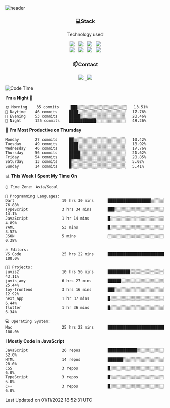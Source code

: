 ![header](https://capsule-render.vercel.app/api?type=waving&color=gradient&height=200&text=Che-ri&fontAlign=70&fontAlignY=40&animation=twinkling)

<h3 align="center">💻Stack</h3>
<p align="center">Technology used</p>
<div align="center"><img src="https://img.shields.io/badge/HTML5-e74c3c?style=flat-square&logo=HTML5&logoColor=white"></img> &nbsp <img src="https://img.shields.io/badge/CSS3-0A84FF?style=flat-square&logo=CSS3&logoColor=white"></img> &nbsp <img src="https://img.shields.io/badge/tailwind%2Dcss-06B6D4?style=flat-square&logo=tailwindcss&logoColor=white"/></a> &nbsp <img src="https://img.shields.io/badge/styled%2Dcomponents-DB7093?style=flat-square&logo=styled%2Dcomponents&logoColor=white"/></a>
<br><img src="https://img.shields.io/badge/JavaScript-FFCD11?style=flat-square&logo=JavaScript&logoColor=white"></img> &nbsp <img src="https://img.shields.io/badge/React-00BCF6?style=flat-square&logo=React&logoColor=white"></img> &nbsp <img src="https://img.shields.io/badge/Redux-764ABC?style=flat-square&logo=Redux&logoColor=white"/> &nbsp <img src="https://img.shields.io/badge/Zustand-582D3E?style=flat-square&logo=Zustand&logoColor=white"/></a></div> 

<h3 align="center">📫Contact</h3>
<div align="center"><a href="https://cheri.tistory.com/"><img src="https://img.shields.io/badge/Cheri-AD29B6?style=flat-square&logo=Tidal&logoColor=white"/></a> <a href="rnjs1135@gmail.com"> &nbsp <img src="https://img.shields.io/badge/Gmail-EA4335?style=flat-square&logo=Gmail&logoColor=white"/></a></div>

<!--START_SECTION:waka-->
![Code Time](http://img.shields.io/badge/Code%20Time-1%2C652%20hrs%2053%20mins-blue)

**I'm a Night 🦉** 

```text
🌞 Morning    35 commits     ███░░░░░░░░░░░░░░░░░░░░░░   13.51% 
🌆 Daytime    46 commits     ████░░░░░░░░░░░░░░░░░░░░░   17.76% 
🌃 Evening    53 commits     █████░░░░░░░░░░░░░░░░░░░░   20.46% 
🌙 Night      125 commits    ████████████░░░░░░░░░░░░░   48.26%

```
📅 **I'm Most Productive on Thursday** 

```text
Monday       27 commits     ██░░░░░░░░░░░░░░░░░░░░░░░   10.42% 
Tuesday      49 commits     ████░░░░░░░░░░░░░░░░░░░░░   18.92% 
Wednesday    46 commits     ████░░░░░░░░░░░░░░░░░░░░░   17.76% 
Thursday     56 commits     █████░░░░░░░░░░░░░░░░░░░░   21.62% 
Friday       54 commits     █████░░░░░░░░░░░░░░░░░░░░   20.85% 
Saturday     13 commits     █░░░░░░░░░░░░░░░░░░░░░░░░   5.02% 
Sunday       14 commits     █░░░░░░░░░░░░░░░░░░░░░░░░   5.41%

```


📊 **This Week I Spent My Time On** 

```text
⌚︎ Time Zone: Asia/Seoul

💬 Programming Languages: 
Dart                     19 hrs 30 mins      ███████████████████░░░░░░   76.88% 
TypeScript               3 hrs 34 mins       ███░░░░░░░░░░░░░░░░░░░░░░   14.1% 
JavaScript               1 hr 14 mins        █░░░░░░░░░░░░░░░░░░░░░░░░   4.89% 
YAML                     53 mins             █░░░░░░░░░░░░░░░░░░░░░░░░   3.52% 
JSON                     5 mins              ░░░░░░░░░░░░░░░░░░░░░░░░░   0.38%

🔥 Editors: 
VS Code                  25 hrs 22 mins      █████████████████████████   100.0%

🐱‍💻 Projects: 
juvis2                   10 hrs 56 mins      ██████████░░░░░░░░░░░░░░░   43.11% 
juvis_amy                6 hrs 27 mins       ██████░░░░░░░░░░░░░░░░░░░   25.44% 
toy-frontend             3 hrs 16 mins       ███░░░░░░░░░░░░░░░░░░░░░░   12.92% 
next_app                 1 hr 37 mins        █░░░░░░░░░░░░░░░░░░░░░░░░   6.44% 
flutter                  1 hr 36 mins        █░░░░░░░░░░░░░░░░░░░░░░░░   6.34%

💻 Operating System: 
Mac                      25 hrs 22 mins      █████████████████████████   100.0%

```

**I Mostly Code in JavaScript** 

```text
JavaScript               26 repos            █████████████░░░░░░░░░░░░   52.0% 
HTML                     14 repos            ███████░░░░░░░░░░░░░░░░░░   28.0% 
CSS                      3 repos             █░░░░░░░░░░░░░░░░░░░░░░░░   6.0% 
TypeScript               3 repos             █░░░░░░░░░░░░░░░░░░░░░░░░   6.0% 
C++                      3 repos             █░░░░░░░░░░░░░░░░░░░░░░░░   6.0%

```



 Last Updated on 01/11/2022 18:52:31 UTC
<!--END_SECTION:waka-->
